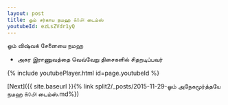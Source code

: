 ```yaml
---
layout: post
title: ஓம் சர்காய நமஹ ௧௦௮ டைம்ஸ்
youtubeId: ezLsZVdr1yQ
---
```

 
 
 ஓம் விஷ்வக் சேனையை நமஹ  
 
 -  அசுர இராணுவத்தை வெவ்வேறு திசைகளில் சிதறடிப்பவர் 
 
  
 
  
 
 
 
 
 
 


{% include youtubePlayer.html id=page.youtubeId %}
 
[Next]({{ site.baseurl }}{% link  split2/_posts/2015-11-29-ஓம் அநேகமூர்த்தயே நமஹ ௧௦௮ டைம்ஸ்.md%})
 

